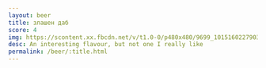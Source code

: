 ```yaml
---
layout: beer
title: злашен даб
score: 4
img: https://scontent.xx.fbcdn.net/v/t1.0-0/p480x480/9699_10151602279038745_1469910721_n.jpg?oh=361ad88416a7a9e0d36503baa393dbaf&oe=588A5AC9
desc: An interesting flavour, but not one I really like
permalink: /beer/:title.html
---
```

